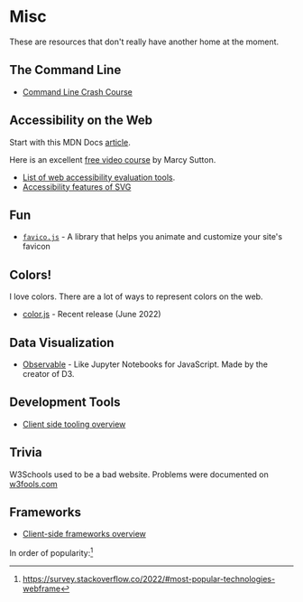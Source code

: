 # Misc

These are resources that don't really have another home at the moment.

## The Command Line

- [Command Line Crash Course](https://developer.mozilla.org/en-US/docs/Learn/Tools_and_testing/Understanding_client-side_tools/Command_line)

## Accessibility on the Web

Start with this MDN Docs
[article](https://developer.mozilla.org/en-US/docs/Learn/Accessibility).

Here is an excellent
[free video course](https://egghead.io/courses/start-building-accessible-web-applications-today)
by Marcy Sutton.

- [List of web accessibility evaluation tools](https://www.w3.org/WAI/ER/tools/).
- [Accessibility features of SVG](https://www.w3.org/TR/SVG-access/)

## Fun

- [`favico.js`](http://lab.ejci.net/favico.js/) - A library that helps you
  animate and customize your site's favicon

## Colors!

I love colors. There are a lot of ways to represent colors on the web.

- [color.js](https://colorjs.io/) - Recent release (June 2022)

<!-- [^wikipedia]: https://en.wikipedia.org/wiki/Web_colors -->

## Data Visualization

- [Observable](https://observablehq.com/) - Like Jupyter Notebooks for
  JavaScript. Made by the creator of D3.

## Development Tools

- [Client side tooling overview](https://developer.mozilla.org/en-US/docs/Learn/Tools_and_testing/Understanding_client-side_tools/Overview)

## Trivia

W3Schools used to be a bad website. Problems were documented on
[w3fools.com](https://www.w3fools.com/)

## Frameworks

- [Client-side frameworks overview](https://developer.mozilla.org/en-US/docs/Learn/Tools_and_testing/Client-side_JavaScript_frameworks/Introduction)

In order of popularity:[^devsurvey22]

[^devsurvey22]:
    https://survey.stackoverflow.co/2022/#most-popular-technologies-webframe
